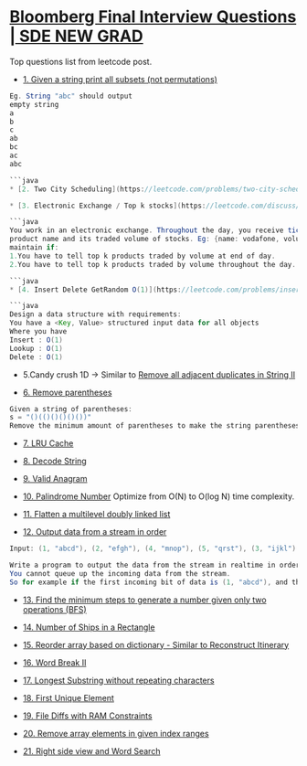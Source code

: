 # [Bloomberg Final Interview Questions | SDE NEW GRAD](https://leetcode.com/discuss/interview-question/439548/Bloomberg-Phone-Interview-Questions)

Top questions list from leetcode post.

* [1. Given a string print all subsets (not permutations)](https://leetcode.com/problems/subsets)

```java
Eg. String "abc" should output
empty string
a
b
c
ab
bc
ac
abc

```java
* [2. Two City Scheduling](https://leetcode.com/problems/two-city-scheduling/description/)

* [3. Electronic Exchange / Top k stocks](https://leetcode.com/discuss/interview-question/900369/Bloomberg-or-Onsite-or-Top-K-Stocks)

```java
You work in an electronic exchange. Throughout the day, you receive ticks (trading data) which consists of
product name and its traded volume of stocks. Eg: {name: vodafone, volume: 20}. What data structure will you
maintain if:
1.You have to tell top k products traded by volume at end of day.
2.You have to tell top k products traded by volume throughout the day.

```java
* [4. Insert Delete GetRandom O(1)](https://leetcode.com/problems/insert-delete-getrandom-o1)

```java
Design a data structure with requirements:
You have a <Key, Value> structured input data for all objects
Where you have
Insert : O(1)
Lookup : O(1)
Delete : O(1)
```

* 5.Candy crush 1D -> Similar to [Remove all adjacent duplicates in String II](https://leetcode.com/problems/remove-all-adjacent-duplicates-in-string-ii)

* [6. Remove parentheses](https://leetcode.com/discuss/interview-question/124551/)

```java
Given a string of parentheses:
s = "()(()()()()())"
Remove the minimum amount of parentheses to make the string parentheses balanced in-place
```

* [7. LRU Cache](https://leetcode.com/problems/lru-cache/)

* [8. Decode String](https://leetcode.com/problems/decode-string/)

* [9. Valid Anagram](https://leetcode.com/problems/valid-anagram/)

* [10. Palindrome Number](https://leetcode.com/problems/palindrome-number/) Optimize from O(N) to O(log N) time complexity.

* [11. Flatten a multilevel doubly linked list](https://leetcode.com/problems/flatten-a-multilevel-doubly-linked-list/)

* [12. Output data from a stream in order](https://leetcode.com/discuss/interview-question/314733/Bloomberg-or-Output-data-from-a-stream-in-order)

```java
Input: (1, "abcd"), (2, "efgh"), (4, "mnop"), (5, "qrst"), (3, "ijkl")

Write a program to output the data from the stream in realtime in order, so 1,2,3,4,5..
You cannot queue up the incoming data from the stream.
So for example if the first incoming bit of data is (1, "abcd"), and the second is (4, "mnop"), you cannot output (4, "mnop") until you get 2, 3.
```

* [13. Find the minimum steps to generate a number given only two operations (BFS)](https://leetcode.com/discuss/interview-question/406663/Bloomberg-or-Phone-Screen-or-Min-Steps-to-Generate-Number)

* [14. Number of Ships in a Rectangle](https://leetcode.com/problems/number-of-ships-in-a-rectangle/)

* [15. Reorder array based on dictionary - Similar to Reconstruct Itinerary](https://leetcode.com/discuss/interview-question/413734/Bloomberg-or-Re-order-Array-Based-on-Dictionary)

* [16. Word Break II](https://leetcode.com/problems/word-break-ii/)

* [17. Longest Substring without repeating characters](https://leetcode.com/problems/longest-substring-without-repeating-characters/)

* [18. First Unique Element](https://leetcode.com/problems/first-unique-character-in-a-string/)

* [19. File Diffs with RAM Constraints](https://leetcode.com/discuss/interview-question/346748/Bloomberg-or-Phone-Screen-or-File-Diffs-With-Ram-Constraints)

* [20. Remove array elements in given index ranges](https://leetcode.com/discuss/interview-question/407179/Bloomberg-or-Remove-array-elements-in-given-index-ranges)

* [21. Right side view and Word Search](https://leetcode.com/problems/binary-tree-right-side-view/)
